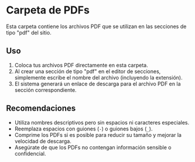 # Carpeta de PDFs

Esta carpeta contiene los archivos PDF que se utilizan en las secciones de tipo "pdf" del sitio.

## Uso

1. Coloca tus archivos PDF directamente en esta carpeta.
2. Al crear una sección de tipo "pdf" en el editor de secciones, simplemente escribe el nombre del archivo (incluyendo la extensión).
3. El sistema generará un enlace de descarga para el archivo PDF en la sección correspondiente.

## Recomendaciones

- Utiliza nombres descriptivos pero sin espacios ni caracteres especiales.
- Reemplaza espacios con guiones (`-`) o guiones bajos (`_`).
- Comprime los PDFs si es posible para reducir su tamaño y mejorar la velocidad de descarga.
- Asegúrate de que los PDFs no contengan información sensible o confidencial.
